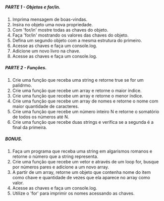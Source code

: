##### PARTE 1 - Objetos e for/in.

1. Imprima mensagem de boas-vindas.
2. Insira no objeto uma nova propriedade.
3. Com 'for/in' mostre todas as chaves do objeto.
4. Faça 'for/in' mostrando os valores das chaves do objeto.
5. Defina um segundo objeto com a mesma estrutura do primeiro.
6. Acesse as chaves e faça um console.log.
7. Adicione um novo livro na chave.
8. Acesse as chaves e faça um console.log.

##### PARTE 2 - Funções.

1. Crie uma função que receba uma string e retorne true se for um palídrmo.
2. Crie uma função que recebe um array e retorne o maior índice.
3. Crie uma função que recebe um array e retorne o menor índice.
4. Crie uma função que recebe um array de nomes e retorne o nome com maior quantidade de caracteres.
5. Crie uma função que recebe um número inteiro N e retorne o somatório de todos os números até N.
6. Crie uma função que recebe duas strings e verifica se a segunda é a final da primeira.

##### BONUS.

1. Faça um programa que receba uma string em algarismos romanos e retorne o número que a string representa.
2. Crie uma função que recebe um vetor e através de um loop for, busque por números pares e adicione a um novo array.
3. A partir de um array, retorne um objeto que contenha nome do item como chave e quantidade de vezes que ela aparece no array como valor.
4. Acesse as chaves e faça um console.log.
5. Utilize o 'for' para imprimir os nomes acessando as chaves.